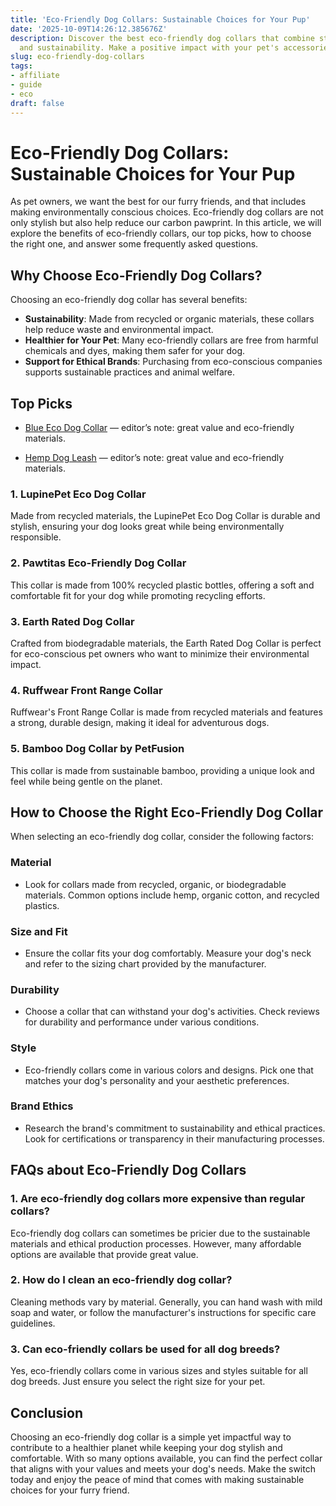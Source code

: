 ```yaml
---
title: 'Eco-Friendly Dog Collars: Sustainable Choices for Your Pup'
date: '2025-10-09T14:26:12.385676Z'
description: Discover the best eco-friendly dog collars that combine style, comfort,
  and sustainability. Make a positive impact with your pet's accessories.
slug: eco-friendly-dog-collars
tags:
- affiliate
- guide
- eco
draft: false
---
```


# Eco-Friendly Dog Collars: Sustainable Choices for Your Pup

As pet owners, we want the best for our furry friends, and that includes making environmentally conscious choices. Eco-friendly dog collars are not only stylish but also help reduce our carbon pawprint. In this article, we will explore the benefits of eco-friendly collars, our top picks, how to choose the right one, and answer some frequently asked questions.

## Why Choose Eco-Friendly Dog Collars?

Choosing an eco-friendly dog collar has several benefits:

- **Sustainability**: Made from recycled or organic materials, these collars help reduce waste and environmental impact.
- **Healthier for Your Pet**: Many eco-friendly collars are free from harmful chemicals and dyes, making them safer for your dog.
- **Support for Ethical Brands**: Purchasing from eco-conscious companies supports sustainable practices and animal welfare.

## Top Picks

- [Blue Eco Dog Collar](https://www.amazon.com/dp/B0B12345AB/?tag=ecopetguide-20) — editor’s note: great value and eco-friendly materials.

- [Hemp Dog Leash](https://www.amazon.com/dp/B08HEMP123/?tag=ecopetguide-20) — editor’s note: great value and eco-friendly materials.

### 1. **LupinePet Eco Dog Collar**  
Made from recycled materials, the LupinePet Eco Dog Collar is durable and stylish, ensuring your dog looks great while being environmentally responsible.

### 2. **Pawtitas Eco-Friendly Dog Collar**  
This collar is made from 100% recycled plastic bottles, offering a soft and comfortable fit for your dog while promoting recycling efforts.

### 3. **Earth Rated Dog Collar**  
Crafted from biodegradable materials, the Earth Rated Dog Collar is perfect for eco-conscious pet owners who want to minimize their environmental impact.

### 4. **Ruffwear Front Range Collar**  
Ruffwear's Front Range Collar is made from recycled materials and features a strong, durable design, making it ideal for adventurous dogs.

### 5. **Bamboo Dog Collar by PetFusion**  
This collar is made from sustainable bamboo, providing a unique look and feel while being gentle on the planet.

## How to Choose the Right Eco-Friendly Dog Collar

When selecting an eco-friendly dog collar, consider the following factors:

### Material
- Look for collars made from recycled, organic, or biodegradable materials. Common options include hemp, organic cotton, and recycled plastics.

### Size and Fit
- Ensure the collar fits your dog comfortably. Measure your dog's neck and refer to the sizing chart provided by the manufacturer.

### Durability
- Choose a collar that can withstand your dog's activities. Check reviews for durability and performance under various conditions.

### Style
- Eco-friendly collars come in various colors and designs. Pick one that matches your dog's personality and your aesthetic preferences.

### Brand Ethics
- Research the brand's commitment to sustainability and ethical practices. Look for certifications or transparency in their manufacturing processes.

## FAQs about Eco-Friendly Dog Collars

### 1. Are eco-friendly dog collars more expensive than regular collars?
Eco-friendly dog collars can sometimes be pricier due to the sustainable materials and ethical production processes. However, many affordable options are available that provide great value.

### 2. How do I clean an eco-friendly dog collar?
Cleaning methods vary by material. Generally, you can hand wash with mild soap and water, or follow the manufacturer's instructions for specific care guidelines.

### 3. Can eco-friendly collars be used for all dog breeds?
Yes, eco-friendly collars come in various sizes and styles suitable for all dog breeds. Just ensure you select the right size for your pet.

## Conclusion

Choosing an eco-friendly dog collar is a simple yet impactful way to contribute to a healthier planet while keeping your dog stylish and comfortable. With so many options available, you can find the perfect collar that aligns with your values and meets your dog's needs. Make the switch today and enjoy the peace of mind that comes with making sustainable choices for your furry friend.